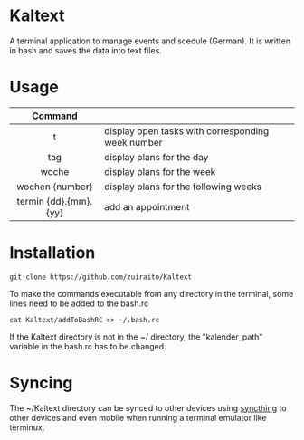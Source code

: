 # Kaltext
A terminal application to manage events and scedule (German). It is written in bash and saves the data into text files.

# Usage
| Command | |
| :--: | --|
|t| display open tasks with corresponding week number|
|tag |display plans for the day |
|woche |display plans for the week |
|wochen {number} |display plans for the following weeks |
|termin {dd}.{mm}.{yy} | add an appointment |

# Installation
```
git clone https://github.com/zuiraito/Kaltext
```
To make the commands executable from any directory in the terminal, some lines need to be added to the bash.rc
```
cat Kaltext/addToBashRC >> ~/.bash.rc
```
If the Kaltext directory is not in the ~/ directory, the "kalender_path" variable in the bash.rc has to be changed.

# Syncing
The ~/Kaltext directory can be synced to other devices using [syncthing](https://github.com/syncthing/syncthing) to other devices and even mobile when running a terminal emulator like terminux.
